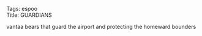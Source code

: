 Tags: espoo  
Title: GUARDIANS  
  
vantaa bears that guard the airport and protecting the homeward bounders  
